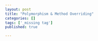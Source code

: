 ```yaml
---
layout: post
title: "Polymorphism & Method Overriding"
categories: []
tags: ['_missing tag']
published: true

---
```


